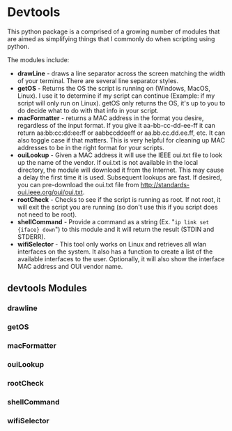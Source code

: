 # Devtools

This python package is a comprised of a growing number of modules that are aimed as simplifying things that I commonly do when scripting using python.

The modules include:
* **drawLine** - draws a line separator across the screen matching the width of your terminal. There are several line separator styles.
* **getOS** - Returns the OS the script is running on (Windows, MacOS, Linux).  I use it to determine if my script can continue (Example: if my script will only run on Linux).  getOS only returns the OS, it's up to you to do decide what to do with that info in your script.
* **macFormatter** - returns a MAC address in the format you desire, regardless of the input format.  If you give it aa-bb-cc-dd-ee-ff it can return aa:bb:cc:dd:ee:ff or aabbccddeeff or aa.bb.cc.dd.ee.ff, etc.  It can also toggle case if that matters.  This is very helpful for cleaning up MAC addresses to be in the right format for your scripts.
* **ouiLookup** - Given a MAC address it will use the IEEE oui.txt file to look up the name of the vendor.  If oui.txt is not available in the local directory, the module will download it from the Internet.  This may cause a delay the first time it is used.  Subsequent lookups are fast.  If desired, you can pre-download the oui.txt file from http://standards-oui.ieee.org/oui/oui.txt.
* **rootCheck** - Checks to see if the script is running as root.  If not root, it will exit the script you are running (so don't use this if you script does not need to be root).
* **shellCommand** - Provide a command as a string (Ex. "`ip link set {iface} down`") to this module and it will return the result (STDIN and STDERR).
* **wifiSelector** - This tool only works on Linux and retrieves all wlan interfaces on the system.  It also has a function to create a list of the available interfaces to the user.  Optionally, it will also show the interface MAC address and OUI vendor name.

## devtools Modules

### drawline

### getOS

### macFormatter

### ouiLookup

### rootCheck

### shellCommand

### wifiSelector